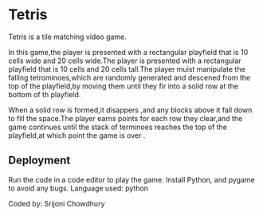 # Tetris
Tetris is a tile matching video game.

In this game,the player is presented with a rectangular playfield that is 10 cells wide and 20 cells wide.The player is presented with a rectangular playfield that is 10 cells and 20 cells tall.The player muist manipulate the falling tetrominoes,which are randomly generated and descened from the top of the playfield,by moving them until they fir into a solid row at the bottom of th playfield.

When a solid row is formed,it disappers ,and any blocks above it fall down to fill the space.The player earns points for each row they clear,and the game continues until the stack of terminoes reaches the top of the playfield,at which point the game is over .

## Deployment
Run the code in a code editor to play the game. 
Install Python, and pygame to avoid any bugs.
Language used: python 


Coded by: Srijoni Chowdhury
